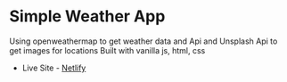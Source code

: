 # Simple Weather App

Using openweathermap to get weather data and Api and Unsplash Api to get images for locations
Built with vanilla js, html, css

- Live Site - [Netlify](https://pedantic-banach-42fc63.netlify.app/)